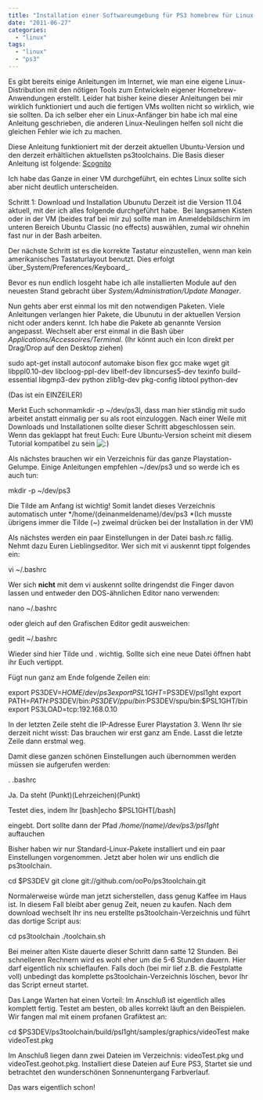 ```yaml
---
title: "Installation einer Softwareumgebung für PS3 homebrew für Linux-N00bs"
date: "2011-06-27"
categories: 
  - "linux"
tags: 
  - "linux"
  - "ps3"
---
```


Es gibt bereits einige Anleitungen im Internet, wie man eine eigene Linux-Distribution mit den nötigen Tools zum Entwickeln eigener Homebrew-Anwendungen erstellt. Leider hat bisher keine dieser Anleitungen bei mir wirklich funktioniert und auch die fertigen VMs wollten nicht so wirklich, wie sie sollten. Da ich selber eher ein Linux-Anfänger bin habe ich mal eine Anleitung geschrieben, die anderen Linux-Neulingen helfen soll nicht die gleichen Fehler wie ich zu machen.

Diese Anleitung funktioniert mit der derzeit aktuellen Ubuntu-Version und den derzeit erhältlichen aktuellsten ps3toolchains. Die Basis dieser Anleitung ist folgende: [Scognito](http://scognito.wordpress.com/2010/11/04/setup-a-build-environment-for-compiling-and-running-homebrew-for-ps3/ "Scognito")

Ich habe das Ganze in einer VM durchgeführt, ein echtes Linux sollte sich aber nicht deutlich unterscheiden.

Schritt 1: Download und Installation Ubunutu Derzeit ist die Version 11.04 aktuell, mit der ich alles folgende durchgeführt habe.  Bei langsamen Kisten oder in der VM (beides traf bei mir zu) sollte man im Anmeldebildschirm im unteren Bereich Ubuntu Classic (no effects) auswählen, zumal wir ohnehin fast nur in der Bash arbeiten.

Der nächste Schritt ist es die korrekte Tastatur einzustellen, wenn man kein amerikanisches Tastaturlayout benutzt. Dies erfolgt über_System/Preferences/Keyboard_.

Bevor es nun endlich losgeht habe ich alle installierten Module auf den neuesten Stand gebracht über _System/Administration/Update Manager_.

Nun gehts aber erst einmal los mit den notwendigen Paketen. Viele Anleitungen verlangen hier Pakete, die Ubunutu in der aktuellen Version nicht oder anders kennt. Ich habe die Pakete ab genannte Version angepasst. Wechselt aber erst einmal in die Bash über _Applications/Accessoires/Terminal_. (Ihr könnt auch ein Icon direkt per Drag/Drop auf den Desktop ziehen)

sudo apt-get install autoconf automake bison flex gcc make wget git libppl0.10-dev libcloog-ppl-dev libelf-dev libncurses5-dev texinfo build-essential libgmp3-dev python zlib1g-dev pkg-config libtool python-dev

(Das ist ein EINZEILER)

Merkt Euch schonmamkdir -p ~/dev/ps3l, dass man hier ständig mit sudo arbeitet anstatt einmalig per su als root einzuloggen. Nach einer Weile mit Downloads und Installationen sollte dieser Schritt abgeschlossen sein. Wenn das geklappt hat freut Euch: Eure Ubuntu-Version scheint mit diesem Tutorial kompatibel zu sein ![:)](images/icon_smile.gif)

Als nächstes brauchen wir ein Verzeichnis für das ganze Playstation-Gelumpe. Einige Anleitungen empfehlen ~/dev/ps3 und so werde ich es auch tun:

mkdir -p ~/dev/ps3

Die Tilde am Anfang ist wichtig! Somit landet dieses Verzeichnis automatisch unter \*/home/(deinanmeldename)/dev/ps3 \*(Ich musste übrigens immer die Tilde (~) zweimal drücken bei der Installation in der VM)

Als nächstes werden ein paar Einstellungen in der Datei bash.rc fällig. Nehmt dazu Euren Lieblingseditor. Wer sich mit vi auskennt tippt folgendes ein:

vi ~/.bashrc

Wer sich **nicht** mit dem vi auskennt sollte dringendst die Finger davon lassen und entweder den DOS-ähnlichen Editor nano verwenden:

nano ~/.bashrc

oder gleich auf den Grafischen Editor gedit ausweichen:

gedit ~/.bashrc

Wieder sind hier Tilde und . wichtig. Sollte sich eine neue Datei öffnen habt ihr Euch vertippt.

Fügt nun ganz am Ende folgende Zeilen ein:

export PS3DEV=$HOME/dev/ps3 
export PSL1GHT=$PS3DEV/psl1ght 
export PATH=$PATH:$PS3DEV/bin:$PS3DEV/ppu/bin:$PS3DEV/spu/bin:$PSL1GHT/bin 
export PS3LOAD=tcp:192.168.0.10 

In der letzten Zeile steht die IP-Adresse Eurer Playstation 3. Wenn Ihr sie derzeit nicht wisst: Das brauchen wir erst ganz am Ende. Lasst die letzte Zeile dann erstmal weg.

Damit diese ganzen schönen Einstellungen auch übernommen werden müssen sie aufgerufen werden:

. .bashrc

Ja. Da steht (Punkt)(Lehrzeichen)(Punkt)

Testet dies, indem Ihr \[bash\]echo $PSL1GHT\[/bash\]

eingebt. Dort sollte dann der Pfad _/home/(name)/dev/ps3/psl1ght_ auftauchen

Bisher haben wir nur Standard-Linux-Pakete installiert und ein paar Einstellungen vorgenommen. Jetzt aber holen wir uns endlich die ps3toolchain.

cd $PS3DEV 
git clone git://github.com/ooPo/ps3toolchain.git

Normalerweise würde man jetzt sicherstellen, dass genug Kaffee im Haus ist. In diesem Fall bleibt aber genug Zeit, neuen zu kaufen. Nach dem download wechselt Ihr ins neu erstellte ps3toolchain-Verzeichnis und führt das dortige Script aus:

cd ps3toolchain 
./toolchain.sh

Bei meiner alten Kiste dauerte dieser Schritt dann satte 12 Stunden. Bei schnelleren Rechnern wird es wohl eher um die 5-6 Stunden dauern. Hier darf eigentlich nix schieflaufen. Falls doch (bei mir lief z.B. die Festplatte voll) unbedingt das komplette ps3toolchain-Verzeichnis löschen, bevor Ihr das Script erneut startet.

Das Lange Warten hat einen Vorteil: Im Anschluß ist eigentlich alles komplett fertig. Testet am besten, ob alles korrekt läuft an den Beispielen. Wir fangen mal mit einem profanen Grafiktest an:

cd $PS3DEV/ps3toolchain/build/psl1ght/samples/graphics/videoTest 
make videoTest.pkg 

Im Anschluß liegen dann zwei Dateien im Verzeichnis: videoTest.pkg und videoTest.geohot.pkg. Installiert diese Dateien auf Eure PS3, Startet sie und betrachtet den wunderschönen Sonnenuntergang Farbverlauf.

Das wars eigentlich schon!
